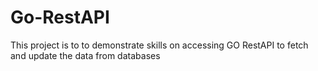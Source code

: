 # Go-RestAPI
This project is to to demonstrate skills on accessing GO RestAPI to fetch and update the data from databases
